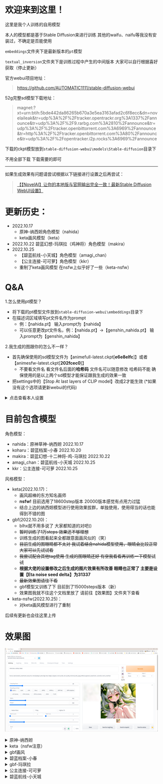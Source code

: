 # 欢迎来到这里！

这里是我个人训练的自用模型

本人的模型都是基于Stable Diffusion来进行训练 其他的waifu、naifu等我没有安装过，不确定是否能使用

`embeddings`文件夹下是最新版本的`pt`模型

`textual_inversion`文件夹下是训练过程中产生的中间版本 大家可以自行根据喜好获取（停止更新）

官方webui项目地址：
>https://github.com/AUTOMATIC1111/stable-diffusion-webui

52g完整sd模型下载地址：

>magnet:?xt=urn:btih:5bde442da86265b670a3e5ea3163afad2c6f8ecc&dn=novelaileak&tr=udp%3A%2F%2Ftracker.opentrackr.org%3A1337%2Fannounce&tr=udp%3A%2F%2F9.rarbg.com%3A2810%2Fannounce&tr=udp%3A%2F%2Ftracker.openbittorrent.com%3A6969%2Fannounce&tr=http%3A%2F%2Ftracker.openbittorrent.com%3A80%2Fannounce&tr=udp%3A%2F%2Fopentracker.i2p.rocks%3A6969%2Fannounce

下载的ckpt模型放到`stable-diffusion-webui\models\Stable-diffusion`目录下

不用全部下载 下载需要的即可

---

如果生成效果有问题请尝试根据以下链接进行设置之后再尝试：

>[【【NovelAI】让你的本地版与官网输出完全一致！最新Stable Diffusion WebUI设置】](https://www.bilibili.com/video/BV1nP411N7CG?share_source=copy_web&vd_source=e79365640d1097b8c8937eac877c95bd)

# 更新历史：
- 2022.10.17
  - 原神-纳西妲角色模型（nahida）
  - keta画风模型（keta）
- 2022.10.22 碧蓝幻想-玛琪拉（鸡神将）角色模型（makira）
- 2022.10.25 
  - 【碧蓝航线-小天城】角色模型（amagi_chan）
  - 【公主连接-可可萝】角色模型（kkr）
  - 重制了keta画风模型 在nsfw上似乎好了一些（keta-nsfw）

# Q&A

1.怎么使用pt模型？

  - 将下载的pt模型文件放到`stable-diffusion-webui\embeddings`目录下
  - 在描述词区域填写pt文件名作为prompt
    - 例：【nahida.pt】 输入prompt为【nahida】 
    - 可以任意更改pt文件名，例：【nahida.pt】->【genshin_nahida.pt】 输入prompt为【genshin_nahida】

2.我生成的图跟你的怎么不一样？
  - 首先确保使用的sd模型文件为【animefull-latest.ckpt[**e6e8elfc**]】或者【animesfw-latest.ckpt[**202fcec0**]】
    - 不要看文件名 看文件名后面的**哈希码** 文件名可以随意修改 哈希码不能 确保使用的是以上两个sd模型才能保证跟我生成的效果一致
  - 把settings中的【Stop At last layers of CLIP model】改成2才能生效 (*如果没有这个选项请更新webui的代码)

<details>
  <summary>点击查看本人设置</summary>

  ![](https://github.com/710765989/my_textual_inversions/blob/main/%E6%95%88%E6%9E%9C%E5%9B%BE/setting1.png)

  ![](https://github.com/710765989/my_textual_inversions/blob/main/%E6%95%88%E6%9E%9C%E5%9B%BE/setting2.png)
</details>

# 目前包含模型

角色模型：

- nahida：原神草神-纳西妲 2022.10.17
- koharu：碧蓝档案-小春 2022.10.20
- makira：碧蓝幻想-十二神将-鸡-马琪拉 2022.10.22
- amagi_chan：碧蓝航线-小天城 2022.10.25
- kkr：公主连接-可可萝 2022.10.25

风格模型：

- keta(2022.10.17)：
  - 画风超棒的东方知名画师
  - **nsfw!** 目前选用了18600step版本 20000版本感觉有点用力过猛
  - 结合上边的纳西妲模型进行使用效果拔群，单独使用，使用得当的话也能得到不错的图
- gbf(2022.10.20)：
  - blhx就不用多说了 大家都知道的对吧()
  - ~~暂时训练了1万steps 效果还不够理想~~
  - 训练生成的图看起来全都跟意面画风似的（笑）
  - ~~目前生成的图眼睛都不太对 我试着结合nahida模型使用，眼睛会比较正常 大家可以先试试看~~
  - ~~我尝试配合其他tag使用 生成的图眼睛还好 有空我看看再训练一下模型试试~~
  - **根据大佬的设置修改之后生成的图片效果有所改善 眼睛也正常了 主要是设置【Eta noise seed delta】为31337**
  - ~~最新效果图请往下看~~
  - gbf模型又训练了下 目前到了15000steps版本（新）
  - 效果图我就不往这个文档里放了 请前往【效果图】文件夹下查看
- keta-nsfw(2022.10.25)：
  - 对keta画风模型进行了重制

后续有更新也会往这里上传

# 效果图
![](https://github.com/710765989/my_textual_inversions/blob/main/%E6%95%88%E6%9E%9C%E5%9B%BE/%E7%94%9F%E6%88%90%E5%B1%95%E7%A4%BA.png)

<details>
  <summary>原神-纳西妲</summary>
  
  ![](https://github.com/710765989/my_textual_inversions/blob/main/%E6%95%88%E6%9E%9C%E5%9B%BE/%E7%BA%B3%E8%A5%BF%E5%A6%B2.jpg)
</details>

<details>
  <summary>keta（nsfw注意）</summary>
  
  ![](https://github.com/710765989/my_textual_inversions/blob/main/%E6%95%88%E6%9E%9C%E5%9B%BE/keta-nsfw.jpg)
</details>

<details>
  <summary>gbf画风</summary>
  
  ![](https://github.com/710765989/my_textual_inversions/blob/main/%E6%95%88%E6%9E%9C%E5%9B%BE/gbf.jpg)
</details>

<details>
  <summary>碧蓝档案-小春</summary>
  
  ![](https://github.com/710765989/my_textual_inversions/blob/main/%E6%95%88%E6%9E%9C%E5%9B%BE/%E7%A2%A7%E8%93%9D%E6%A1%A3%E6%A1%88-%E5%B0%8F%E6%98%A5.jpg)
</details>

<details>
  <summary>gbf-玛琪拉</summary>
  
  ![](https://github.com/710765989/my_textual_inversions/blob/main/%E6%95%88%E6%9E%9C%E5%9B%BE/gbf-%E7%8E%9B%E7%90%AA%E6%8B%89.jpg)
</details>

<details>
  <summary>公主连接-可可萝</summary>
  
  ![](https://github.com/710765989/my_textual_inversions/blob/main/%E6%95%88%E6%9E%9C%E5%9B%BE/%E5%85%AC%E4%B8%BB%E8%BF%9E%E6%8E%A5-%E5%8F%AF%E5%8F%AF%E8%90%9D.jpg)
</details>

<details>
  <summary>碧蓝航线-小天城</summary>
  
  ![](https://github.com/710765989/my_textual_inversions/blob/main/%E6%95%88%E6%9E%9C%E5%9B%BE/%E7%A2%A7%E8%93%9D%E8%88%AA%E7%BA%BF-%E5%B0%8F%E5%A4%A9%E5%9F%8E.jpg)
</details>
